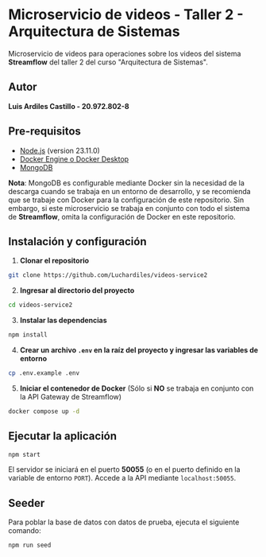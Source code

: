 # Microservicio de videos - Taller 2 - Arquitectura de Sistemas

Microservicio de videos para operaciones sobre los videos del sistema **Streamflow** del taller 2 del curso "Arquitectura de Sistemas".

## Autor

**Luis Ardiles Castillo - 20.972.802-8**

## Pre-requisitos

- [Node.js](https://nodejs.org/es/) (version 23.11.0)
- [Docker Engine o Docker Desktop](https://docs.docker.com/manuals/)
- [MongoDB](https://www.mongodb.com/)

**Nota**: MongoDB es configurable mediante Docker sin la necesidad de la descarga cuando se trabaja en un entorno de desarrollo, y se recomienda que se trabaje con Docker para la configuración de este repositorio. Sin embargo, si este microservicio se trabaja en conjunto con todo el sistema de **Streamflow**, omita la configuración de Docker en este repositorio.

## Instalación y configuración

1. **Clonar el repositorio**

```bash
git clone https://github.com/Luchardiles/videos-service2
```

2. **Ingresar al directorio del proyecto**

```bash
cd videos-service2
```

3. **Instalar las dependencias**

```bash
npm install
```

4. **Crear un archivo `.env` en la raíz del proyecto y ingresar las variables de entorno**

```bash
cp .env.example .env
```

5. **Iniciar el contenedor de Docker** (Sólo si **NO** se trabaja en conjunto con la API Gateway de Streamflow)

```bash
docker compose up -d
```

## Ejecutar la aplicación

```bash
npm start
```

El servidor se iniciará en el puerto **50055** (o en el puerto definido en la variable de entorno `PORT`). Accede a la API mediante `localhost:50055`.

## Seeder

Para poblar la base de datos con datos de prueba, ejecuta el siguiente comando:

```bash
npm run seed
```